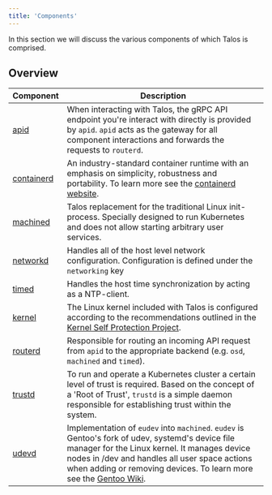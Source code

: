 ```yaml
---
title: 'Components'
---
```


In this section we will discuss the various components of which Talos is comprised.

## Overview

| Component    | Description |
| ------------ | ----------- |
| [apid](apid) | When interacting with Talos, the gRPC API endpoint you're interact with directly is provided by `apid`. `apid` acts as the gateway for all component interactions and forwards the requests to `routerd`. |
| [containerd](containerd)  | An industry-standard container runtime with an emphasis on simplicity, robustness and portability. To learn more see the [containerd website](https://containerd.io). |
| [machined](machined) | Talos replacement for the traditional Linux init-process. Specially designed to run Kubernetes and does not allow starting arbitrary user services. |
| [networkd](networkd) | Handles all of the host level network configuration. Configuration is defined under the `networking` key |
| [timed](timed) | Handles the host time synchronization by acting as a NTP-client. |
| [kernel](kernel) | The Linux kernel included with Talos is configured according to the recommendations outlined in the  [Kernel Self Protection Project](http://kernsec.org/wiki/index.php/Kernel_Self_Protection_Project). |
| [routerd](routerd) | Responsible for routing an incoming API request from `apid` to the appropriate backend (e.g. `osd`, `machined` and `timed`). |
| [trustd](trustd) | To run and operate a Kubernetes cluster a certain level of trust is required. Based on the concept of a 'Root of Trust', `trustd` is a simple daemon responsible for establishing trust within the system. |
| [udevd](udevd) | Implementation of `eudev` into `machined`. `eudev` is Gentoo's fork of udev, systemd's device file manager for the Linux kernel. It manages device nodes in /dev and handles all user space actions when adding or removing devices. To learn more see the [Gentoo Wiki](https://wiki.gentoo.org/wiki/Eudev). |
